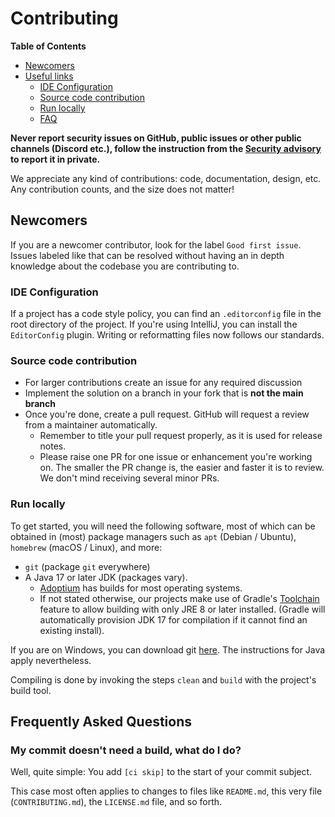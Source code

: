 # Contributing

**Table of Contents**

- [Newcomers](#newcomers)
- [Useful links](#useful-links)
    - [IDE Configuration](#ide-configuration)
    - [Source code contribution](#source-code-contribution)
    - [Run locally](#run-locally)
    - [FAQ](#Frequently-asked-questions)

**Never report security issues on GitHub, public issues or other public channels (Discord etc.), follow the instruction from the [Security advisory](https://github.com/IntellectualSites/.github/blob/main/SECURITY.md) to report it in private.**

We appreciate any kind of contributions: code, documentation, design, etc. Any contribution counts, and the size does not matter!

## Newcomers

If you are a newcomer contributor, look for the label `Good first issue`. Issues labeled like that can be resolved without having an in depth knowledge about the codebase you are contributing to.


### IDE Configuration

If a project has a code style policy, you can find an `.editorconfig` file in the root directory of the project. If you're using IntelliJ, you can install the `EditorConfig` plugin. Writing or reformatting files now follows our standards.

### Source code contribution

- For larger contributions create an issue for any required discussion
- Implement the solution on a branch in your fork that is **not the main branch**
- Once you're done, create a pull request. GitHub will request a review from a maintainer automatically.
    - Remember to title your pull request properly, as it is used for release notes.
    - Please raise one PR for one issue or enhancement you're working on. The smaller the PR change is, the easier and faster it is to review. We don't mind receiving several minor PRs.

### Run locally
To get started, you will need the following software, most of which can be obtained in (most) package managers such as `apt` (Debian / Ubuntu), `homebrew` (macOS / Linux), and more:
- `git` (package `git` everywhere)
- A Java 17 or later JDK (packages vary).
    - [Adoptium](https://adoptium.net/) has builds for most operating systems.
    - If not stated otherwise, our projects make use of Gradle's [Toolchain](https://docs.gradle.org/current/userguide/toolchains.html) feature to allow building with only JRE 8 or later installed. (Gradle will automatically provision JDK 17 for compilation if it cannot find an existing install).

If you are on Windows, you can download git [here](https://git-scm.com/downloads). The instructions for Java apply nevertheless.

Compiling is done by invoking the steps `clean` and `build` with the project's build tool.

## Frequently Asked Questions

### My commit doesn't need a build, what do I do?
Well, quite simple: You add `[ci skip]` to the start of your commit subject.

This case most often applies to changes to files like `README.md`, this very file (`CONTRIBUTING.md`), the `LICENSE.md` file, and so forth.
